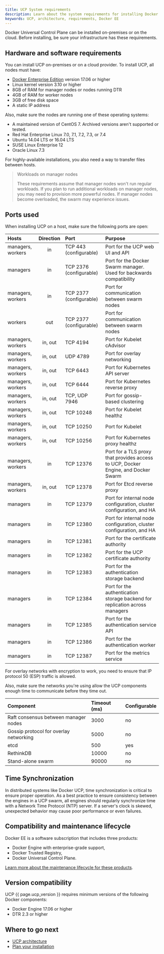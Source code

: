 ```yaml
---
title: UCP System requirements
description: Learn about the system requirements for installing Docker Universal Control Plane.
keywords: UCP, architecture, requirements, Docker EE
---
```


Docker Universal Control Plane can be installed on-premises or on the cloud.
Before installing, be sure your infrastructure has these requirements.

## Hardware and software requirements

You can install UCP on-premises or on a cloud provider. To install UCP,
all nodes must have:

* [Docker Enterprise Edition](/engine/installation/index.md) version 17.06 or higher
* Linux kernel version 3.10 or higher
* 8GB of RAM for manager nodes or nodes running DTR
* 4GB of RAM for worker nodes
* 3GB of free disk space
* A static IP address

Also, make sure the nodes are running one of these operating systems:

* A maintained version of CentOS 7. Archived versions aren't supported or tested.
* Red Hat Enterprise Linux 7.0, 7.1, 7.2, 7.3, or 7.4
* Ubuntu 14.04 LTS or 16.04 LTS
* SUSE Linux Enterprise 12
* Oracle Linux 7.3

For highly-available installations, you also need a way to transfer files
between hosts.

> Workloads on manager nodes
>
> These requirements assume that manager nodes won't run regular workloads.
> If you plan to run additional workloads on manager nodes, you may need to
> provision more powerful nodes. If manager nodes become overloaded, the
> swarm may experience issues.

## Ports used

When installing UCP on a host, make sure the following ports are open:

|       Hosts       | Direction |          Port           |                                      Purpose                                      |
| :---------------- | :-------: | :---------------------- | :-------------------------------------------------------------------------------- |
| managers, workers |    in     | TCP 443  (configurable) | Port for the UCP web UI and API                                                   |
| managers          |    in     | TCP 2376 (configurable) | Port for the Docker Swarm manager. Used for backwards compatibility               |
| managers, workers |    in     | TCP 2377 (configurable) | Port for communication between swarm nodes                                        |
| workers           |    out    | TCP 2377 (configurable) | Port for communication between swarm nodes                                        |
| managers, workers |  in, out  | TCP 4194                | Port for Kubelet cAdvisor                                                         |
| managers, workers |  in, out  | UDP 4789                | Port for overlay networking                                                       |
| managers, workers |  in, out  | TCP 6443                | Port for Kubernetes API server                                                    |
| managers, workers |  in, out  | TCP 6444                | Port for Kubernetes reverse proxy                                                 |
| managers, workers |  in, out  | TCP, UDP 7946           | Port for gossip-based clustering                                                  |
| managers, workers |  in, out  | TCP 10248               | Port for Kubelet healthz                                                          |
| managers, workers |  in, out  | TCP 10250               | Port for Kubelet                                                                  |
| managers, workers |  in, out  | TCP 10256               | Port for Kubernetes proxy healthz                                                 |
| managers, workers |    in     | TCP 12376               | Port for a TLS proxy that provides access to UCP, Docker Engine, and Docker Swarm |
| managers, workers |  in, out  | TCP 12378               | Port for Etcd reverse proxy                                                       |
| managers          |    in     | TCP 12379               | Port for internal node configuration, cluster configuration, and HA               |
| managers          |    in     | TCP 12380               | Port for internal node configuration, cluster configuration, and HA               |
| managers          |    in     | TCP 12381               | Port for the certificate authority                                                |
| managers          |    in     | TCP 12382               | Port for the UCP certificate authority                                            |
| managers          |    in     | TCP 12383               | Port for the authentication storage backend                                       |
| managers          |    in     | TCP 12384               | Port for the authentication storage backend for replication across managers       |
| managers          |    in     | TCP 12385               | Port for the authentication service API                                           |
| managers          |    in     | TCP 12386               | Port for the authentication worker                                                |
| managers          |    in     | TCP 12387               | Port for the metrics service                                                      |

For overlay networks with encryption to work, you need to ensure that
IP protocol 50 (ESP) traffic is allowed.

Also, make sure the networks you're using allow the UCP components enough time
to communicate before they time out.

| Component                              | Timeout (ms) | Configurable |
|:---------------------------------------|:-------------|:-------------|
| Raft consensus between manager nodes   | 3000         | no           |
| Gossip protocol for overlay networking | 5000         | no           |
| etcd                                   | 500          | yes          |
| RethinkDB                              | 10000        | no           |
| Stand-alone swarm                      | 90000        | no           |

## Time Synchronization

In distributed systems like Docker UCP, time synchronization is critical
to ensure proper operation. As a best practice to ensure consistency between
the engines in a UCP swarm, all engines should regularly synchronize time
with a Network Time Protocol (NTP) server. If a server's clock is skewed,
unexpected behavior may cause poor performance or even failures.

## Compatibility and maintenance lifecycle

Docker EE is a software subscription that includes three products:

* Docker Engine with enterprise-grade support,
* Docker Trusted Registry,
* Docker Universal Control Plane.

[Learn more about the maintenance lifecycle for these products](http://success.docker.com/Get_Help/Compatibility_Matrix_and_Maintenance_Lifecycle).

## Version compatibility

UCP {{ page.ucp_version }} requires minimum versions of the following Docker components:

- Docker Engine 17.06 or higher
- DTR 2.3 or higher

<!--
- Docker Remote API 1.25
- Compose 1.9
-->

## Where to go next

* [UCP architecture](../../architecture.md)
* [Plan your installation](plan-installation.md)

